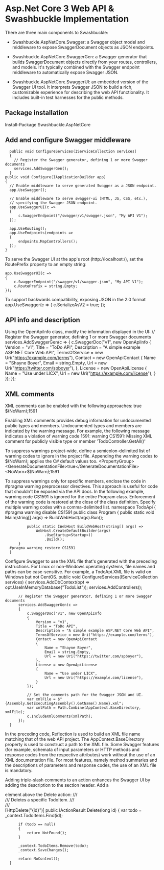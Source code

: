 # Asp.Net Core 3 Web API & Swashbuckle Implementation
There are three main components to Swashbuckle:

* Swashbuckle.AspNetCore.Swagger: a Swagger object model and middleware to expose SwaggerDocument objects as JSON endpoints.

* Swashbuckle.AspNetCore.SwaggerGen: a Swagger generator that builds SwaggerDocument objects directly from your routes, controllers, and models. It's typically combined with the Swagger endpoint middleware to automatically expose Swagger JSON.

* Swashbuckle.AspNetCore.SwaggerUI: an embedded version of the Swagger UI tool. It interprets Swagger JSON to build a rich, customizable experience for describing the web API functionality. It includes built-in test harnesses for the public methods.

## Package installation
  Install-Package Swashbuckle.AspNetCore
  
## Add and configure Swagger middleware
    
      public void ConfigureServices(IServiceCollection services)
      {
        // Register the Swagger generator, defining 1 or more Swagger documents
        services.AddSwaggerGen();
      }
    public void Configure(IApplicationBuilder app)
    {
      // Enable middleware to serve generated Swagger as a JSON endpoint.
      app.UseSwagger();

      // Enable middleware to serve swagger-ui (HTML, JS, CSS, etc.),
      // specifying the Swagger JSON endpoint.
      app.UseSwaggerUI(c =>
      {
          c.SwaggerEndpoint("/swagger/v1/swagger.json", "My API V1");
      });

      app.UseRouting();
      app.UseEndpoints(endpoints =>
      {
          endpoints.MapControllers();
      });
    }
    
To serve the Swagger UI at the app's root (http://localhost:<port>/), set the RoutePrefix property to an empty string:

    app.UseSwaggerUI(c =>
    {
        c.SwaggerEndpoint("/swagger/v1/swagger.json", "My API V1");
        c.RoutePrefix = string.Empty;
    });
    
To support backwards compatibility, exposing JSON in the 2.0 format
    app.UseSwagger(c =>
    {
        c.SerializeAsV2 = true;
    });

## API info and description
Using the OpenApiInfo class, modify the information displayed in the UI:
      // Register the Swagger generator, defining 1 or more Swagger documents
      services.AddSwaggerGen(c =>
      {
          c.SwaggerDoc("v1", new OpenApiInfo
          {
              Version = "v1",
              Title = "ToDo API",
              Description = "A simple example ASP.NET Core Web API",
              TermsOfService = new Uri("https://example.com/terms"),
              Contact = new OpenApiContact
              {
                  Name = "Shayne Boyer",
                  Email = string.Empty,
                  Url = new Uri("https://twitter.com/spboyer"),
              },
              License = new OpenApiLicense
              {
                  Name = "Use under LICX",
                  Url = new Uri("https://example.com/license"),
              }
          });
      });

## XML comments
XML comments can be enabled with the following approaches:
      <PropertyGroup>
        <GenerateDocumentationFile>true</GenerateDocumentationFile>
        <NoWarn>$(NoWarn);1591</NoWarn>
      </PropertyGroup>

Enabling XML comments provides debug information for undocumented public types and members. Undocumented types and members are indicated by the warning message. For example, the following message indicates a violation of warning code 1591:
      warning CS1591: Missing XML comment for publicly visible type or member 'TodoController.GetAll()'

To suppress warnings project-wide, define a semicolon-delimited list of warning codes to ignore in the project file. Appending the warning codes to $(NoWarn); applies the C# default values too.
      <PropertyGroup>
        <GenerateDocumentationFile>true</GenerateDocumentationFile>
        <NoWarn>$(NoWarn);1591</NoWarn>
      </PropertyGroup>

To suppress warnings only for specific members, enclose the code in #pragma warning preprocessor directives. This approach is useful for code that shouldn't be exposed via the API docs. In the following example, warning code CS1591 is ignored for the entire Program class. Enforcement of the warning code is restored at the close of the class definition. Specify multiple warning codes with a comma-delimited list.
      namespace TodoApi
      {
      #pragma warning disable CS1591
          public class Program
          {
              public static void Main(string[] args) =>
                  BuildWebHost(args).Run();

              public static IWebHost BuildWebHost(string[] args) =>
                  WebHost.CreateDefaultBuilder(args)
                      .UseStartup<Startup>()
                      .Build();
          }
      #pragma warning restore CS1591
      }

Configure Swagger to use the XML file that's generated with the preceding instructions. For Linux or non-Windows operating systems, file names and paths can be case-sensitive. For example, a TodoApi.XML file is valid on Windows but not CentOS.
      public void ConfigureServices(IServiceCollection services)
      {
          services.AddDbContext<TodoContext>(opt =>
              opt.UseInMemoryDatabase("TodoList"));
          services.AddControllers();

          // Register the Swagger generator, defining 1 or more Swagger documents
          services.AddSwaggerGen(c =>
          {
              c.SwaggerDoc("v1", new OpenApiInfo
              {
                  Version = "v1",
                  Title = "ToDo API",
                  Description = "A simple example ASP.NET Core Web API",
                  TermsOfService = new Uri("https://example.com/terms"),
                  Contact = new OpenApiContact
                  {
                      Name = "Shayne Boyer",
                      Email = string.Empty,
                      Url = new Uri("https://twitter.com/spboyer"),
                  },
                  License = new OpenApiLicense
                  {
                      Name = "Use under LICX",
                      Url = new Uri("https://example.com/license"),
                  }
              });

              // Set the comments path for the Swagger JSON and UI.
              var xmlFile = $"{Assembly.GetExecutingAssembly().GetName().Name}.xml";
              var xmlPath = Path.Combine(AppContext.BaseDirectory, xmlFile);
              c.IncludeXmlComments(xmlPath);
          });
      }
In the preceding code, Reflection is used to build an XML file name matching that of the web API project. The AppContext.BaseDirectory property is used to construct a path to the XML file. Some Swagger features (for example, schemata of input parameters or HTTP methods and response codes from the respective attributes) work without the use of an XML documentation file. For most features, namely method summaries and the descriptions of parameters and response codes, the use of an XML file is mandatory.


Adding triple-slash comments to an action enhances the Swagger UI by adding the description to the section header. Add a <summary> element above the Delete action:
        /// <summary>
        /// Deletes a specific TodoItem.
        /// </summary>
        /// <param name="id"></param>        
        [HttpDelete("{id}")]
        public IActionResult Delete(long id)
        {
          var todo = _context.TodoItems.Find(id);

          if (todo == null)
          {
              return NotFound();
          }

          _context.TodoItems.Remove(todo);
          _context.SaveChanges();

          return NoContent();
      }


